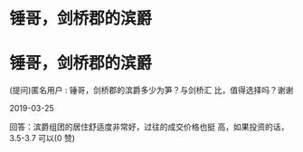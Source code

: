 # 锤哥，剑桥郡的滨爵

# 锤哥，剑桥郡的滨爵

(提问)匿名用户 : 锤哥，剑桥郡的滨爵多少为笋？与剑桥汇 比，值得选择吗？谢谢

2019-03-25

回答：滨爵组团的居住舒适度非常好，过往的成交价格也挺 高，如果投资的话，3.5-3.7 可以(0 赞)